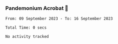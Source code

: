 ### Pandemonium Acrobat 🤸

<!--START_SECTION:waka-->

```all_time
From: 09 September 2023 - To: 16 September 2023

Total Time: 0 secs

No activity tracked
```

<!--END_SECTION:waka-->
